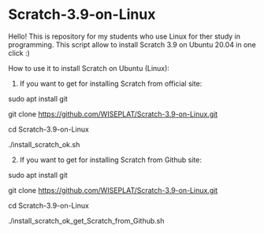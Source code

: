 # Scratch-3.9-on-Linux
Hello!  This is repository for my students who use Linux for ther study in programming.  This script allow to install Scratch 3.9 on Ubuntu 20.04 in one click :)

How to use it to install Scratch on Ubuntu (Linux):

1) If you want to get  for installing Scratch from official site:

  sudo apt install git
  
  git clone https://github.com/WISEPLAT/Scratch-3.9-on-Linux.git
  
  cd Scratch-3.9-on-Linux
  
  ./install_scratch_ok.sh



2) If you want to get  for installing Scratch from Github site:

  sudo apt install git

  git clone https://github.com/WISEPLAT/Scratch-3.9-on-Linux.git

  cd Scratch-3.9-on-Linux

  ./install_scratch_ok_get_Scratch_from_Github.sh
